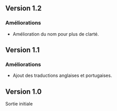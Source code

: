 ## Version 1.2
### Améliorations
- Amélioration du nom pour plus de clarté.

## Version 1.1
### Améliorations
- Ajout des traductions anglaises et portugaises.

## Version 1.0
Sortie initiale
